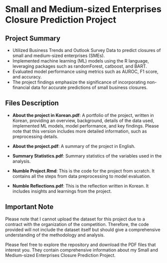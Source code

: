 # Small and Medium-sized Enterprises Closure Prediction Project

## Project Summary
- Utilized Business Trends and Outlook Survey Data to predict closures of small and medium-sized enterprises (SMEs).
- Implemented machine learning (ML) models using the R language, leveraging packages such as randomForest, catboost, and BART.
- Evaluated model performance using metrics such as AUROC, F1 score, and accuracy.
- The project findings emphasize the significance of incorporating non-financial data for accurate predictions of small business closures.

## Files Description

- **About the project in Korean.pdf**: A portfolio of the project, written in Korean, providing an overview, background, details of the data used, implemented ML models, model performance, and key findings. Please note that this version includes more detailed information, such as preprocessing details.

- **About the project.pdf**: A summary of the project in English.

- **Summary Statistics.pdf**: Summary statistics of the variables used in the analysis.

- **Numble Project.Rmd**: This is the code for the project from scratch. It contains all the steps from data preprocessing to model evaluation.

- **Numble Reflections.pdf**: This is the reflection written in Korean. It includes insights and learnings from the project.

## Important Note
Please note that I cannot upload the dataset for this project due to a contract with the organization of the competition. Therefore, the code provided will not include the dataset itself but should give a comprehensive understanding of the methodology and analysis.

Please feel free to explore the repository and download the PDF files that interest you. They contain comprehensive information about my Small and Medium-sized Enterprises Closure Prediction Project.
